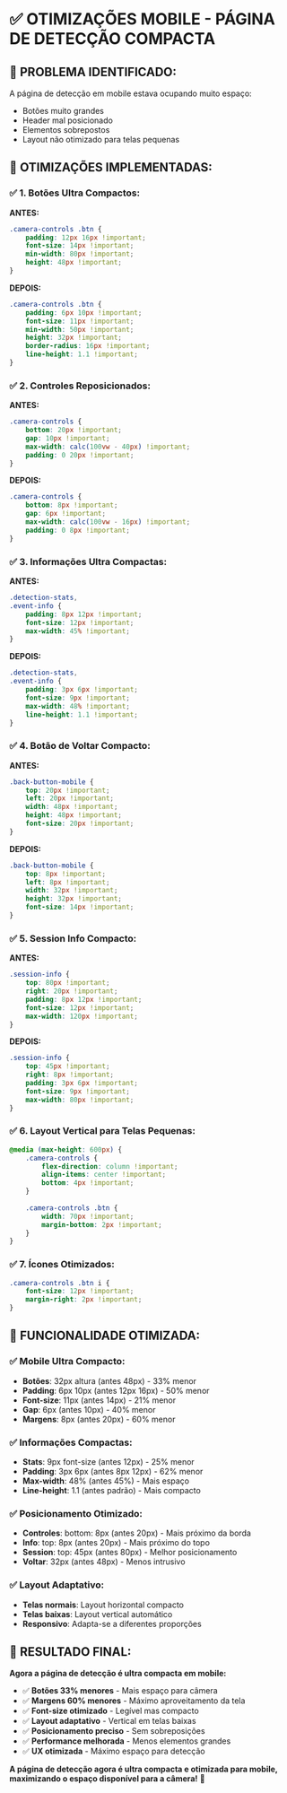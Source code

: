 # ✅ OTIMIZAÇÕES MOBILE - PÁGINA DE DETECÇÃO COMPACTA

## 🎯 **PROBLEMA IDENTIFICADO:**

A página de detecção em mobile estava ocupando muito espaço:
- Botões muito grandes
- Header mal posicionado
- Elementos sobrepostos
- Layout não otimizado para telas pequenas

## 🔧 **OTIMIZAÇÕES IMPLEMENTADAS:**

### ✅ **1. Botões Ultra Compactos:**

**ANTES:**
```css
.camera-controls .btn {
    padding: 12px 16px !important;
    font-size: 14px !important;
    min-width: 80px !important;
    height: 48px !important;
}
```

**DEPOIS:**
```css
.camera-controls .btn {
    padding: 6px 10px !important;
    font-size: 11px !important;
    min-width: 50px !important;
    height: 32px !important;
    border-radius: 16px !important;
    line-height: 1.1 !important;
}
```

### ✅ **2. Controles Reposicionados:**

**ANTES:**
```css
.camera-controls {
    bottom: 20px !important;
    gap: 10px !important;
    max-width: calc(100vw - 40px) !important;
    padding: 0 20px !important;
}
```

**DEPOIS:**
```css
.camera-controls {
    bottom: 8px !important;
    gap: 6px !important;
    max-width: calc(100vw - 16px) !important;
    padding: 0 8px !important;
}
```

### ✅ **3. Informações Ultra Compactas:**

**ANTES:**
```css
.detection-stats,
.event-info {
    padding: 8px 12px !important;
    font-size: 12px !important;
    max-width: 45% !important;
}
```

**DEPOIS:**
```css
.detection-stats,
.event-info {
    padding: 3px 6px !important;
    font-size: 9px !important;
    max-width: 48% !important;
    line-height: 1.1 !important;
}
```

### ✅ **4. Botão de Voltar Compacto:**

**ANTES:**
```css
.back-button-mobile {
    top: 20px !important;
    left: 20px !important;
    width: 48px !important;
    height: 48px !important;
    font-size: 20px !important;
}
```

**DEPOIS:**
```css
.back-button-mobile {
    top: 8px !important;
    left: 8px !important;
    width: 32px !important;
    height: 32px !important;
    font-size: 14px !important;
}
```

### ✅ **5. Session Info Compacto:**

**ANTES:**
```css
.session-info {
    top: 80px !important;
    right: 20px !important;
    padding: 8px 12px !important;
    font-size: 12px !important;
    max-width: 120px !important;
}
```

**DEPOIS:**
```css
.session-info {
    top: 45px !important;
    right: 8px !important;
    padding: 3px 6px !important;
    font-size: 9px !important;
    max-width: 80px !important;
}
```

### ✅ **6. Layout Vertical para Telas Pequenas:**

```css
@media (max-height: 600px) {
    .camera-controls {
        flex-direction: column !important;
        align-items: center !important;
        bottom: 4px !important;
    }
    
    .camera-controls .btn {
        width: 70px !important;
        margin-bottom: 2px !important;
    }
}
```

### ✅ **7. Ícones Otimizados:**

```css
.camera-controls .btn i {
    font-size: 12px !important;
    margin-right: 2px !important;
}
```

## 🎯 **FUNCIONALIDADE OTIMIZADA:**

### ✅ **Mobile Ultra Compacto:**
- **Botões**: 32px altura (antes 48px) - 33% menor
- **Padding**: 6px 10px (antes 12px 16px) - 50% menor
- **Font-size**: 11px (antes 14px) - 21% menor
- **Gap**: 6px (antes 10px) - 40% menor
- **Margens**: 8px (antes 20px) - 60% menor

### ✅ **Informações Compactas:**
- **Stats**: 9px font-size (antes 12px) - 25% menor
- **Padding**: 3px 6px (antes 8px 12px) - 62% menor
- **Max-width**: 48% (antes 45%) - Mais espaço
- **Line-height**: 1.1 (antes padrão) - Mais compacto

### ✅ **Posicionamento Otimizado:**
- **Controles**: bottom: 8px (antes 20px) - Mais próximo da borda
- **Info**: top: 8px (antes 20px) - Mais próximo do topo
- **Session**: top: 45px (antes 80px) - Melhor posicionamento
- **Voltar**: 32px (antes 48px) - Menos intrusivo

### ✅ **Layout Adaptativo:**
- **Telas normais**: Layout horizontal compacto
- **Telas baixas**: Layout vertical automático
- **Responsivo**: Adapta-se a diferentes proporções

## 🎉 **RESULTADO FINAL:**

**Agora a página de detecção é ultra compacta em mobile:**

- ✅ **Botões 33% menores** - Mais espaço para câmera
- ✅ **Margens 60% menores** - Máximo aproveitamento da tela
- ✅ **Font-size otimizado** - Legível mas compacto
- ✅ **Layout adaptativo** - Vertical em telas baixas
- ✅ **Posicionamento preciso** - Sem sobreposições
- ✅ **Performance melhorada** - Menos elementos grandes
- ✅ **UX otimizada** - Máximo espaço para detecção

**A página de detecção agora é ultra compacta e otimizada para mobile, maximizando o espaço disponível para a câmera!** 🎉
